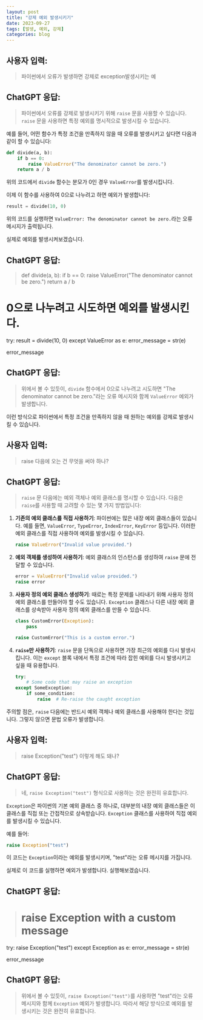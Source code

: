 ```yaml
---
layout: post
title: "강제 예외 발생시키기"
date: 2023-09-27
tags: [발생, 예외, 강제]
categories: blog
---
```


## 사용자 입력:
> 파이썬에서 오류가 발생하면 강제로 exception발생시키는 예

## ChatGPT 응답:
> 파이썬에서 오류를 강제로 발생시키기 위해 `raise` 문을 사용할 수 있습니다. `raise` 문을 사용하면 특정 예외를 명시적으로 발생시킬 수 있습니다.

예를 들어, 어떤 함수가 특정 조건을 만족하지 않을 때 오류를 발생시키고 싶다면 다음과 같이 할 수 있습니다:

```python
def divide(a, b):
    if b == 0:
        raise ValueError("The denominator cannot be zero.")
    return a / b
```

위의 코드에서 `divide` 함수는 분모가 0인 경우 `ValueError`를 발생시킵니다.

이제 이 함수를 사용하여 0으로 나누려고 하면 예외가 발생합니다:

```python
result = divide(10, 0)
```

위의 코드를 실행하면 `ValueError: The denominator cannot be zero.`라는 오류 메시지가 출력됩니다. 

실제로 예외를 발생시켜보겠습니다.

## ChatGPT 응답:
> def divide(a, b):
    if b == 0:
        raise ValueError("The denominator cannot be zero.")
    return a / b

# 0으로 나누려고 시도하면 예외를 발생시킨다.
try:
    result = divide(10, 0)
except ValueError as e:
    error_message = str(e)

error_message

## ChatGPT 응답:
> 위에서 볼 수 있듯이, `divide` 함수에서 0으로 나누려고 시도하면 "The denominator cannot be zero."라는 오류 메시지와 함께 `ValueError` 예외가 발생합니다.

이런 방식으로 파이썬에서 특정 조건을 만족하지 않을 때 원하는 예외를 강제로 발생시킬 수 있습니다.

## 사용자 입력:
> raise 다음에 오는 건 무엇을 써야 하나?

## ChatGPT 응답:
> `raise` 문 다음에는 예외 객체나 예외 클래스를 명시할 수 있습니다. 다음은 `raise`를 사용할 때 고려할 수 있는 몇 가지 방법입니다:

1. **기존의 예외 클래스를 직접 사용하기**: 
    파이썬에는 많은 내장 예외 클래스들이 있습니다. 예를 들면, `ValueError`, `TypeError`, `IndexError`, `KeyError` 등입니다. 이러한 예외 클래스를 직접 사용하여 예외를 발생시킬 수 있습니다.
    ```python
    raise ValueError("Invalid value provided.")
    ```

2. **예외 객체를 생성하여 사용하기**:
    예외 클래스의 인스턴스를 생성하여 `raise` 문에 전달할 수 있습니다.
    ```python
    error = ValueError("Invalid value provided.")
    raise error
    ```

3. **사용자 정의 예외 클래스 생성하기**:
    때로는 특정 문제를 나타내기 위해 사용자 정의 예외 클래스를 만들어야 할 수도 있습니다. `Exception` 클래스나 다른 내장 예외 클래스를 상속받아 사용자 정의 예외 클래스를 만들 수 있습니다.
    ```python
    class CustomError(Exception):
        pass
    
    raise CustomError("This is a custom error.")
    ```

4. **`raise`만 사용하기**:
    `raise` 문을 단독으로 사용하면 가장 최근의 예외를 다시 발생시킵니다. 이는 `except` 블록 내에서 특정 조건에 따라 잡힌 예외를 다시 발생시키고 싶을 때 유용합니다.
    ```python
    try:
        # Some code that may raise an exception
    except SomeException:
        if some_condition:
            raise  # Re-raise the caught exception
    ```

주의할 점은, `raise` 다음에는 반드시 예외 객체나 예외 클래스를 사용해야 한다는 것입니다. 그렇지 않으면 문법 오류가 발생합니다.

## 사용자 입력:
> raise Exception("test") 이렇게 해도 돼나?

## ChatGPT 응답:
> 네, `raise Exception("test")` 형식으로 사용하는 것은 완전히 유효합니다.

`Exception`은 파이썬의 기본 예외 클래스 중 하나로, 대부분의 내장 예외 클래스들은 이 클래스를 직접 또는 간접적으로 상속받습니다. `Exception` 클래스를 사용하여 직접 예외를 발생시킬 수 있습니다.

예를 들어:

```python
raise Exception("test")
```

이 코드는 `Exception`이라는 예외를 발생시키며, "test"라는 오류 메시지를 가집니다.

실제로 이 코드를 실행하면 예외가 발생합니다. 실행해보겠습니다.

## ChatGPT 응답:
> # raise Exception with a custom message
try:
    raise Exception("test")
except Exception as e:
    error_message = str(e)

error_message

## ChatGPT 응답:
> 위에서 볼 수 있듯이, `raise Exception("test")`를 사용하면 "test"라는 오류 메시지와 함께 `Exception` 예외가 발생합니다. 따라서 해당 방식으로 예외를 발생시키는 것은 완전히 유효합니다.

